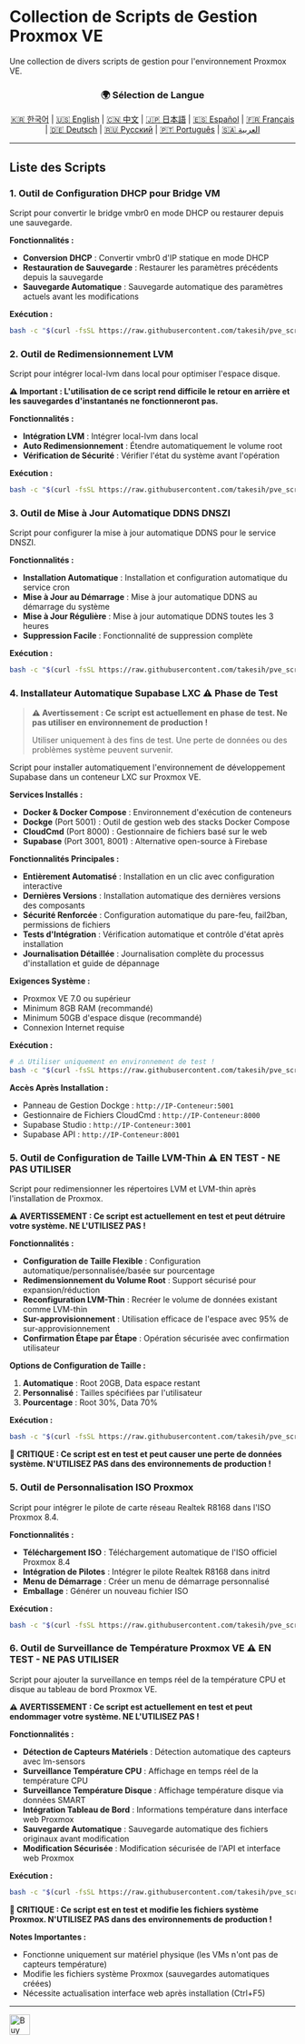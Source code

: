 # Collection de Scripts de Gestion Proxmox VE
Une collection de divers scripts de gestion pour l'environnement Proxmox VE.

<div align="center">
  <h3>🌍 Sélection de Langue</h3>
  <a href="README.md">🇰🇷 한국어</a> |
  <a href="README_EN.md">🇺🇸 English</a> |
  <a href="README_CN.md">🇨🇳 中文</a> |
  <a href="README_JP.md">🇯🇵 日本語</a> |
  <a href="README_ES.md">🇪🇸 Español</a> |
  <a href="README_FR.md">🇫🇷 Français</a> |
  <a href="README_DE.md">🇩🇪 Deutsch</a> |
  <a href="README_RU.md">🇷🇺 Русский</a> |
  <a href="README_PT.md">🇵🇹 Português</a> |
  <a href="README_AR.md">🇸🇦 العربية</a>
</div>

---

## Liste des Scripts

### 1. Outil de Configuration DHCP pour Bridge VM
Script pour convertir le bridge vmbr0 en mode DHCP ou restaurer depuis une sauvegarde.

**Fonctionnalités :**
- **Conversion DHCP** : Convertir vmbr0 d'IP statique en mode DHCP
- **Restauration de Sauvegarde** : Restaurer les paramètres précédents depuis la sauvegarde
- **Sauvegarde Automatique** : Sauvegarde automatique des paramètres actuels avant les modifications

**Exécution :**
```bash
bash -c "$(curl -fsSL https://raw.githubusercontent.com/takesih/pve_script/main/pve_vmbr0_dhcp.sh)"
```

### 2. Outil de Redimensionnement LVM
Script pour intégrer local-lvm dans local pour optimiser l'espace disque.

**⚠️ Important : L'utilisation de ce script rend difficile le retour en arrière et les sauvegardes d'instantanés ne fonctionneront pas.**

**Fonctionnalités :**
- **Intégration LVM** : Intégrer local-lvm dans local
- **Auto Redimensionnement** : Étendre automatiquement le volume root
- **Vérification de Sécurité** : Vérifier l'état du système avant l'opération

**Exécution :**
```bash
bash -c "$(curl -fsSL https://raw.githubusercontent.com/takesih/pve_script/main/pve_lvm_resize.sh)"
```

### 3. Outil de Mise à Jour Automatique DDNS DNSZI
Script pour configurer la mise à jour automatique DDNS pour le service DNSZI.

**Fonctionnalités :**
- **Installation Automatique** : Installation et configuration automatique du service cron
- **Mise à Jour au Démarrage** : Mise à jour automatique DDNS au démarrage du système
- **Mise à Jour Régulière** : Mise à jour automatique DDNS toutes les 3 heures
- **Suppression Facile** : Fonctionnalité de suppression complète

**Exécution :**
```bash
bash -c "$(curl -fsSL https://raw.githubusercontent.com/takesih/pve_script/main/dnszi_ddns_setup.sh)"
```

### 4. Installateur Automatique Supabase LXC ⚠️ **Phase de Test**

> **⚠️ Avertissement : Ce script est actuellement en phase de test. Ne pas utiliser en environnement de production !**
> 
> Utiliser uniquement à des fins de test. Une perte de données ou des problèmes système peuvent survenir.

Script pour installer automatiquement l'environnement de développement Supabase dans un conteneur LXC sur Proxmox VE.

**Services Installés :**
- **Docker & Docker Compose** : Environnement d'exécution de conteneurs
- **Dockge** (Port 5001) : Outil de gestion web des stacks Docker Compose
- **CloudCmd** (Port 8000) : Gestionnaire de fichiers basé sur le web
- **Supabase** (Port 3001, 8001) : Alternative open-source à Firebase

**Fonctionnalités Principales :**
- **Entièrement Automatisé** : Installation en un clic avec configuration interactive
- **Dernières Versions** : Installation automatique des dernières versions des composants
- **Sécurité Renforcée** : Configuration automatique du pare-feu, fail2ban, permissions de fichiers
- **Tests d'Intégration** : Vérification automatique et contrôle d'état après installation
- **Journalisation Détaillée** : Journalisation complète du processus d'installation et guide de dépannage

**Exigences Système :**
- Proxmox VE 7.0 ou supérieur
- Minimum 8GB RAM (recommandé)
- Minimum 50GB d'espace disque (recommandé)
- Connexion Internet requise

**Exécution :**
```bash
# ⚠️ Utiliser uniquement en environnement de test !
bash -c "$(curl -fsSL https://raw.githubusercontent.com/takesih/pve_script/main/supabase_lxc_installer.sh)"
```

**Accès Après Installation :**
- Panneau de Gestion Dockge : `http://IP-Conteneur:5001`
- Gestionnaire de Fichiers CloudCmd : `http://IP-Conteneur:8000`
- Supabase Studio : `http://IP-Conteneur:3001`
- Supabase API : `http://IP-Conteneur:8001`

### 5. Outil de Configuration de Taille LVM-Thin ⚠️ **EN TEST - NE PAS UTILISER**
Script pour redimensionner les répertoires LVM et LVM-thin après l'installation de Proxmox.

**⚠️ AVERTISSEMENT : Ce script est actuellement en test et peut détruire votre système. NE L'UTILISEZ PAS !**

**Fonctionnalités :**
- **Configuration de Taille Flexible** : Configuration automatique/personnalisée/basée sur pourcentage
- **Redimensionnement du Volume Root** : Support sécurisé pour expansion/réduction
- **Reconfiguration LVM-Thin** : Recréer le volume de données existant comme LVM-thin
- **Sur-approvisionnement** : Utilisation efficace de l'espace avec 95% de sur-approvisionnement
- **Confirmation Étape par Étape** : Opération sécurisée avec confirmation utilisateur

**Options de Configuration de Taille :**
1. **Automatique** : Root 20GB, Data espace restant
2. **Personnalisé** : Tailles spécifiées par l'utilisateur
3. **Pourcentage** : Root 30%, Data 70%

**Exécution :**
```bash
bash -c "$(curl -fsSL https://raw.githubusercontent.com/takesih/pve_script/main/pve_lvm_thin_setup.sh)"
```

**🚨 CRITIQUE : Ce script est en test et peut causer une perte de données système. N'UTILISEZ PAS dans des environnements de production !**

### 5. Outil de Personnalisation ISO Proxmox
Script pour intégrer le pilote de carte réseau Realtek R8168 dans l'ISO Proxmox 8.4.

**Fonctionnalités :**
- **Téléchargement ISO** : Téléchargement automatique de l'ISO officiel Proxmox 8.4
- **Intégration de Pilotes** : Intégrer le pilote Realtek R8168 dans initrd
- **Menu de Démarrage** : Créer un menu de démarrage personnalisé
- **Emballage** : Générer un nouveau fichier ISO

**Exécution :**
```bash
bash -c "$(curl -fsSL https://raw.githubusercontent.com/takesih/pve_script/main/proxmox_iso_customize.sh)"
```

### 6. Outil de Surveillance de Température Proxmox VE ⚠️ **EN TEST - NE PAS UTILISER**
Script pour ajouter la surveillance en temps réel de la température CPU et disque au tableau de bord Proxmox VE.

**⚠️ AVERTISSEMENT : Ce script est actuellement en test et peut endommager votre système. NE L'UTILISEZ PAS !**

**Fonctionnalités :**
- **Détection de Capteurs Matériels** : Détection automatique des capteurs avec lm-sensors
- **Surveillance Température CPU** : Affichage en temps réel de la température CPU
- **Surveillance Température Disque** : Affichage température disque via données SMART
- **Intégration Tableau de Bord** : Informations température dans interface web Proxmox
- **Sauvegarde Automatique** : Sauvegarde automatique des fichiers originaux avant modification
- **Modification Sécurisée** : Modification sécurisée de l'API et interface web Proxmox

**Exécution :**
```bash
bash -c "$(curl -fsSL https://raw.githubusercontent.com/takesih/pve_script/main/pve_temperature_monitor.sh)"
```

**🚨 CRITIQUE : Ce script est en test et modifie les fichiers système Proxmox. N'UTILISEZ PAS dans des environnements de production !**

**Notes Importantes :**
- Fonctionne uniquement sur matériel physique (les VMs n'ont pas de capteurs température)
- Modifie les fichiers système Proxmox (sauvegardes automatiques créées)
- Nécessite actualisation interface web après installation (Ctrl+F5)

---

<a href='https://ko-fi.com/R6R71ILZQL' target='_blank'><img height='36' style='border:0px;height:36px;' src='https://storage.ko-fi.com/cdn/kofi3.png?v=6' border='0' alt='Buy Me a Coffee at ko-fi.com' /></a> 